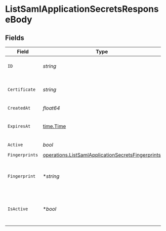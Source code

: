 # ListSamlApplicationSecretsResponseBody


## Fields

| Field                                                                                                                  | Type                                                                                                                   | Required                                                                                                               | Description                                                                                                            |
| ---------------------------------------------------------------------------------------------------------------------- | ---------------------------------------------------------------------------------------------------------------------- | ---------------------------------------------------------------------------------------------------------------------- | ---------------------------------------------------------------------------------------------------------------------- |
| `ID`                                                                                                                   | *string*                                                                                                               | :heavy_check_mark:                                                                                                     | The ID of the signing certificate.                                                                                     |
| `Certificate`                                                                                                          | *string*                                                                                                               | :heavy_check_mark:                                                                                                     | The X.509 certificate in PEM format.                                                                                   |
| `CreatedAt`                                                                                                            | *float64*                                                                                                              | :heavy_check_mark:                                                                                                     | N/A                                                                                                                    |
| `ExpiresAt`                                                                                                            | [time.Time](https://pkg.go.dev/time#Time)                                                                              | :heavy_check_mark:                                                                                                     | The expiration time of the certificate.                                                                                |
| `Active`                                                                                                               | *bool*                                                                                                                 | :heavy_check_mark:                                                                                                     | N/A                                                                                                                    |
| `Fingerprints`                                                                                                         | [operations.ListSamlApplicationSecretsFingerprints](../../models/operations/listsamlapplicationsecretsfingerprints.md) | :heavy_check_mark:                                                                                                     | N/A                                                                                                                    |
| `Fingerprint`                                                                                                          | **string*                                                                                                              | :heavy_minus_sign:                                                                                                     | The SHA-256 fingerprint of the certificate.                                                                            |
| `IsActive`                                                                                                             | **bool*                                                                                                                | :heavy_minus_sign:                                                                                                     | Whether this certificate is currently active.                                                                          |